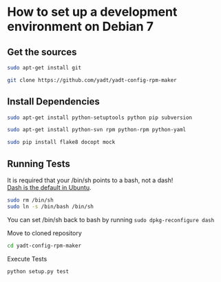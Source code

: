 # How to set up a development environment on Debian 7

## Get the sources

```bash
sudo apt-get install git
```

```bash
git clone https://github.com/yadt/yadt-config-rpm-maker
```

## Install Dependencies

```bash
sudo apt-get install python-setuptools python pip subversion
```

```bash
sudo apt-get install python-svn rpm python-rpm python-yaml
```

```bash
sudo pip install flake8 docopt mock
```

## Running Tests

It is required that your /bin/sh points to a bash, not a dash!  
[Dash is the default in Ubuntu](https://wiki.ubuntu.com/DashAsBinSh).
```bash
sudo rm /bin/sh
sudo ln -s /bin/bash /bin/sh
```
You can set /bin/sh back to bash by running `sudo dpkg-reconfigure dash`

Move to cloned repository
```bash
cd yadt-config-rpm-maker
```

Execute Tests
```bash
python setup.py test
```
